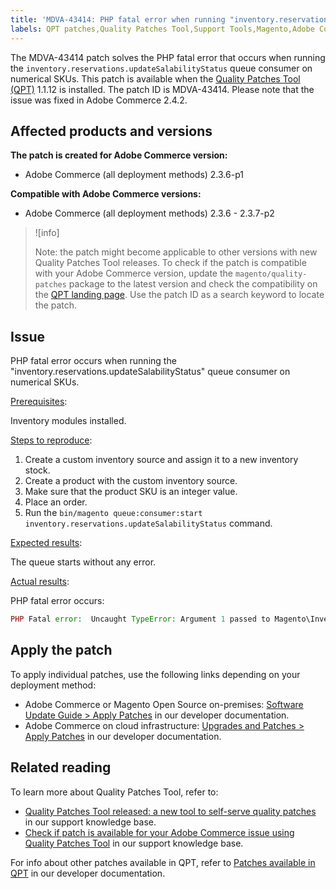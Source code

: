 ```yaml
---
title: 'MDVA-43414: PHP fatal error when running "inventory.reservations.updateSalabilityStatus"'
labels: QPT patches,Quality Patches Tool,Support Tools,Magento,Adobe Commerce,cloud infrastructure,on-premises,QPT 1.1.12,PHP fatal error,inventory.reservations.updateSalabilityStatus,numerical SKUs,queue consumer,2.3.6,2.3.6-p1,2.3.7,2.3.7-p1,2.3.7-p2
---
```


The MDVA-43414 patch solves the PHP fatal error that occurs when running the `inventory.reservations.updateSalabilityStatus` queue consumer on numerical SKUs. This patch is available when the [Quality Patches Tool (QPT)](https://support.magento.com/hc/en-us/articles/360047139492) 1.1.12 is installed. The patch ID is MDVA-43414. Please note that the issue was fixed in Adobe Commerce 2.4.2.

## Affected products and versions

**The patch is created for Adobe Commerce version:**

* Adobe Commerce (all deployment methods) 2.3.6-p1

**Compatible with Adobe Commerce versions:**

* Adobe Commerce (all deployment methods) 2.3.6 - 2.3.7-p2

>![info]
>
>Note: the patch might become applicable to other versions with new Quality Patches Tool releases. To check if the patch is compatible with your Adobe Commerce version, update the `magento/quality-patches` package to the latest version and check the compatibility on the [QPT landing page](https://devdocs.magento.com/quality-patches/tool.html#patch-grid). Use the patch ID as a search keyword to locate the patch.

## Issue

PHP fatal error occurs when running the "inventory.reservations.updateSalabilityStatus" queue consumer on numerical SKUs.

<ins>Prerequisites</ins>:

Inventory modules installed.

<ins>Steps to reproduce</ins>:

1. Create a custom inventory source and assign it to a new inventory stock.
1. Create a product with the custom inventory source.
1. Make sure that the product SKU is an integer value.
1. Place an order.
1. Run the `bin/magento queue:consumer:start inventory.reservations.updateSalabilityStatus` command.

<ins>Expected results</ins>:

The queue starts without any error.

<ins>Actual results</ins>:

PHP fatal error occurs:
```PHP
PHP Fatal error:  Uncaught TypeError: Argument 1 passed to Magento\InventoryIndexer\Model\Queue\UpdateIndexSalabilityStatus\IndexProcessor::getIndexSalabilityStatus() must be of the type string, int given, called in /vendor/magento/module-inventory-indexer/Model/Queue/UpdateIndexSalabilityStatus/IndexProcessor.php on line 119 and defined in /vendor/magento/module-inventory-indexer/Model/Queue/UpdateIndexSalabilityStatus/IndexProcessor.php:136
```

## Apply the patch

To apply individual patches, use the following links depending on your deployment method:

* Adobe Commerce or Magento Open Source on-premises: [Software Update Guide > Apply Patches](https://devdocs.magento.com/guides/v2.4/comp-mgr/patching/mqp.html) in our developer documentation.
* Adobe Commerce on cloud infrastructure: [Upgrades and Patches > Apply Patches](https://devdocs.magento.com/cloud/project/project-patch.html) in our developer documentation.

## Related reading

To learn more about Quality Patches Tool, refer to:

* [Quality Patches Tool released: a new tool to self-serve quality patches](https://support.magento.com/hc/en-us/articles/360047139492) in our support knowledge base.
* [Check if patch is available for your Adobe Commerce issue using Quality Patches Tool](https://support.magento.com/hc/en-us/articles/360047125252) in our support knowledge base.

For info about other patches available in QPT, refer to [Patches available in QPT](https://devdocs.magento.com/quality-patches/tool.html#patch-grid) in our developer documentation.
